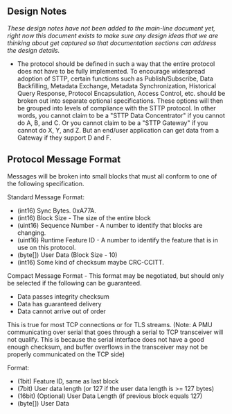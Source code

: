 ## Design Notes

_These design notes have not been added to the main-line document yet, right now this document exists to make sure any design ideas that we are thinking about get captured so that documentation sections can address the design details._

- The protocol should be defined in such a way that the entire protocol does not have to be fully implemented. To encourage widespread adoption of STTP, certain functions such as Publish/Subscribe, Data Backfilling, Metadata Exchange, Metadata Synchronization, Historical Query Response, Protocol Encapsulation, Access Control, etc. should be broken out into separate optional specifications. These options will then be grouped into levels of compliance with the STTP protocol. In other words, you cannot claim to be a "STTP Data Concentrator" if you cannot do A, B, and C. Or you cannot claim to be a "STTP Gateway" if you cannot do X, Y, and Z. But an end/user application can get data from a Gateway if they support D and F.

## Protocol Message Format

Messages will be broken into small blocks that must all conform to one of the following specification.

Standard Message Format:
* (int16) Sync Bytes.  0xA77A.
* (int16) Block Size - The size of the entire block
* (uint16) Sequence Number - A number to identify that blocks are changing.
* (uint16) Runtime Feature ID - A number to identify the feature that is in use on this protocol.
* (byte[]) User Data (Block Size - 10)
* (int16) Some kind of checksum maybe CRC-CCITT.

Compact Message Format - This format may be negotiated, but should only be selected if the 
following can be guaranteed. 
 * Data passes integrity checksum
 * Data has guaranteed delivery
 * Data cannot arrive out of order

This is true for most TCP connections or for TLS streams. (Note: A PMU communicating over serial that 
goes through a serial to TCP transceiver will not qualify. This is because the serial interface does not have a 
good enough checksum, and buffer overflows in the transceiver may not be properly communicated on the TCP side)

Format:
* (1bit) Feature ID, same as last block
* (7bit) User data length (or 127 if the user data length is >= 127 bytes)
* (16bit) (Optional) User Data Length (if previous block equals 127)
* (byte[]) User Data